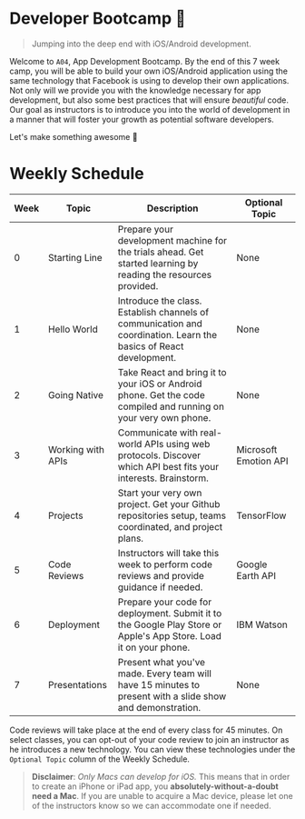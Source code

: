Developer Bootcamp :rocket:
===========================

 > Jumping into the deep end with iOS/Android development.

Welcome to `A04`, App Development Bootcamp. By the end of this 7 week camp, you will be able to build your own iOS/Android application using the same technology that Facebook is using to develop their own applications. Not only will we provide you with the knowledge necessary for app development, but also some best practices that will ensure *beautiful* code. Our goal as instructors is to introduce you into the world of development in a manner that will foster your growth as potential software developers.

Let's make something awesome :tada:

Weekly Schedule
===============
Week | Topic             | Description                                                                                                       | Optional Topic
---- | ----------------- | ----------------------------------------------------------------------------------------------------------------- | ---------------------
0    | Starting Line     | Prepare your development machine for the trials ahead. Get started learning by reading the resources provided.    | None
1    | Hello World       | Introduce the class. Establish channels of communication and coordination. Learn the basics of React development. | None
2    | Going Native      | Take React and bring it to your iOS or Android phone. Get the code compiled and running on your very own phone.   | None
3    | Working with APIs | Communicate with real-world APIs using web protocols. Discover which API best fits your interests. Brainstorm.    | Microsoft Emotion API
4    | Projects          | Start your very own project. Get your Github repositories setup, teams coordinated, and project plans.            | TensorFlow
5    | Code Reviews      | Instructors will take this week to perform code reviews and provide guidance if needed.                           | Google Earth API
6    | Deployment        | Prepare your code for deployment. Submit it to the Google Play Store or Apple's App Store. Load it on your phone. | IBM Watson
7    | Presentations     | Present what you've made. Every team will have 15 minutes to present with a slide show and demonstration.         | None

Code reviews will take place at the end of every class for 45 minutes. On select classes, you can opt-out of your code review to join an instructor as he introduces a new technology. You can view these technologies under the `Optional Topic` column of the Weekly Schedule.

 > **Disclaimer**: *Only Macs can develop for iOS.* This means that in order to create an iPhone or iPad app, you **absolutely-without-a-doubt need a Mac**. If you are unable to acquire a Mac device, please let one of the instructors know so we can accommodate one if needed.
